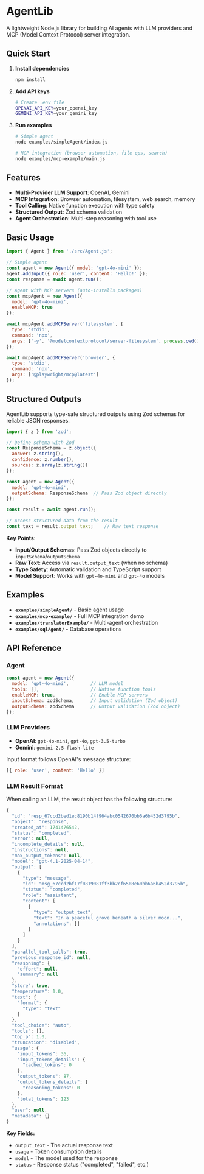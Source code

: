 # AgentLib

A lightweight Node.js library for building AI agents with LLM providers and MCP (Model Context Protocol) server integration.

## Quick Start

1. **Install dependencies**
   ```bash
   npm install
   ```

2. **Add API keys**
   ```bash
   # Create .env file
   OPENAI_API_KEY=your_openai_key
   GEMINI_API_KEY=your_gemini_key
   ```

3. **Run examples**
   ```bash
   # Simple agent
   node examples/simpleAgent/index.js
   
   # MCP integration (browser automation, file ops, search)
   node examples/mcp-example/main.js
   ```

## Features

- **Multi-Provider LLM Support**: OpenAI, Gemini
- **MCP Integration**: Browser automation, filesystem, web search, memory
- **Tool Calling**: Native function execution with type safety
- **Structured Output**: Zod schema validation
- **Agent Orchestration**: Multi-step reasoning with tool use

## Basic Usage

```javascript
import { Agent } from './src/Agent.js';

// Simple agent
const agent = new Agent({ model: 'gpt-4o-mini' });
agent.addInput({ role: 'user', content: 'Hello!' });
const response = await agent.run();

// Agent with MCP servers (auto-installs packages)
const mcpAgent = new Agent({ 
  model: 'gpt-4o-mini', 
  enableMCP: true 
});

await mcpAgent.addMCPServer('filesystem', {
  type: 'stdio',
  command: 'npx',
  args: ['-y', '@modelcontextprotocol/server-filesystem', process.cwd()]
});

await mcpAgent.addMCPServer('browser', {
  type: 'stdio', 
  command: 'npx',
  args: ['@playwright/mcp@latest']
});
```

## Structured Outputs

AgentLib supports type-safe structured outputs using Zod schemas for reliable JSON responses.

```javascript
import { z } from 'zod';

// Define schema with Zod
const ResponseSchema = z.object({
  answer: z.string(),
  confidence: z.number(),
  sources: z.array(z.string())
});

const agent = new Agent({
  model: 'gpt-4o-mini',
  outputSchema: ResponseSchema  // Pass Zod object directly
});

const result = await agent.run();

// Access structured data from the result
const text = result.output_text;    // Raw text response
```

**Key Points:**
- **Input/Output Schemas**: Pass Zod objects directly to `inputSchema`/`outputSchema`
- **Raw Text**: Access via `result.output_text` (when no schema)
- **Type Safety**: Automatic validation and TypeScript support
- **Model Support**: Works with `gpt-4o-mini` and `gpt-4o` models

## Examples

- **`examples/simpleAgent/`** - Basic agent usage
- **`examples/mcp-example/`** - Full MCP integration demo  
- **`examples/translatorExample/`** - Multi-agent orchestration
- **`examples/sqlAgent/`** - Database operations

## API Reference

### Agent
```javascript
const agent = new Agent({
  model: 'gpt-4o-mini',        // LLM model
  tools: [],                   // Native function tools
  enableMCP: true,             // Enable MCP servers
  inputSchema: zodSchema,      // Input validation (Zod object)
  outputSchema: zodSchema      // Output validation (Zod object)
});
```

### LLM Providers
- **OpenAI**: `gpt-4o-mini`, `gpt-4o`, `gpt-3.5-turbo`
- **Gemini**: `gemini-2.5-flash-lite`

Input format follows OpenAI's message structure:
```javascript
[{ role: 'user', content: 'Hello' }]
```

### LLM Result Format

When calling an LLM, the result object has the following structure:

```javascript
{
  "id": "resp_67ccd2bed1ec8190b14f964abc0542670bb6a6b452d3795b",
  "object": "response",
  "created_at": 1741476542,
  "status": "completed",
  "error": null,
  "incomplete_details": null,
  "instructions": null,
  "max_output_tokens": null,
  "model": "gpt-4.1-2025-04-14",
  "output": [
    {
      "type": "message",
      "id": "msg_67ccd2bf17f0819081ff3bb2cf6508e60bb6a6b452d3795b",
      "status": "completed",
      "role": "assistant",
      "content": [
        {
          "type": "output_text",
          "text": "In a peaceful grove beneath a silver moon...",
          "annotations": []
        }
      ]
    }
  ],
  "parallel_tool_calls": true,
  "previous_response_id": null,
  "reasoning": {
    "effort": null,
    "summary": null
  },
  "store": true,
  "temperature": 1.0,
  "text": {
    "format": {
      "type": "text"
    }
  },
  "tool_choice": "auto",
  "tools": [],
  "top_p": 1.0,
  "truncation": "disabled",
  "usage": {
    "input_tokens": 36,
    "input_tokens_details": {
      "cached_tokens": 0
    },
    "output_tokens": 87,
    "output_tokens_details": {
      "reasoning_tokens": 0
    },
    "total_tokens": 123
  },
  "user": null,
  "metadata": {}
}
```

**Key Fields:**
- `output_text` - The actual response text
- `usage` - Token consumption details
- `model` - The model used for the response
- `status` - Response status ("completed", "failed", etc.)


